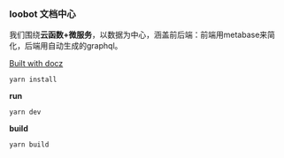 ### Ioobot 文档中心

我们围绕**云函数+微服务**，以数据为中心，涵盖前后端：前端用metabase来简化，后端用自动生成的graphql。

[Built with docz](https://www.docz.site/introduction/getting-started)

```text
yarn install
```
**run**

```text
yarn dev
```
**build**

```text
yarn build
```
